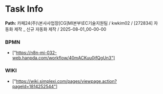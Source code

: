 # Task Info

**Path:** 카페24(주)\본사사업장\[CG]MI본부\EC기술지원팀 / kwkim02 / [272834] 자동화 제작 _ 신규 자동화 제작 / 2025-08-01_00-00-00

### BPMN
- ["https://n8n-mi-032-web.hanpda.com/workflow/40mACKuu0jfQgUn3"]

### WIKI
- ["https://wiki.simplexi.com/pages/viewpage.action?pageId=1814252544"]

